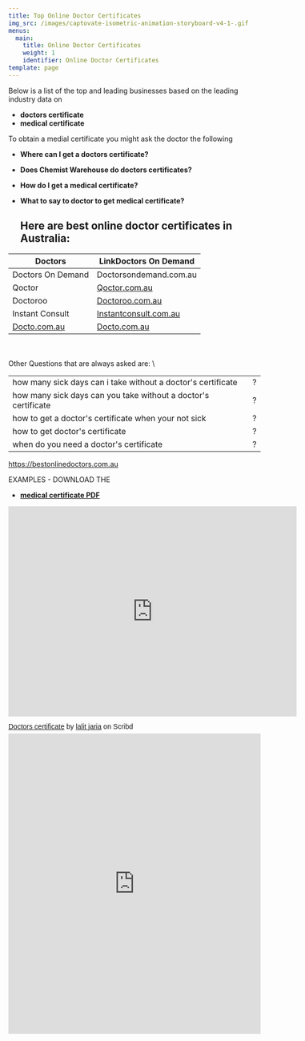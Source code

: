 ```yaml
---
title: Top Online Doctor Certificates
img_src: /images/captovate-isometric-animation-storyboard-v4-1-.gif
menus:
  main:
    title: Online Doctor Certificates
    weight: 1
    identifier: Online Doctor Certificates
template: page
---
```

Below is a list of the top and leading businesses based on the leading industry data on 

* **doctors certificate**
* **medical certificate**

To obtain a medial certificate you might ask the doctor the following 

* **Where can I get a doctors certificate?**
* **Does Chemist Warehouse do doctors certificates?**
* **How do I get a medical certificate?**
* **What to say to doctor to get medical certificate?**

  ## Here are best online doctor certificates in Australia:

| Doctors                                                                   | LinkDoctors On Demand                                                                    |
| ------------------------------------------------------------------------- | ---------------------------------------------------------------------------------------- |
| Doctors On Demand                                                         | Doctorsondemand.com.au                                                                   |
| Qoctor                                                                    | [Qoctor.com.au](https://bestonlinedoctors.com.au/posts/lorem/)                           |
| [](https://bestonlinedoctors.com.au/posts/lorem/)Doctoroo                 | [Doctoroo.com.au](https://bestonlinedoctors.com.au/posts/pretium/)                       |
| Instant Consult[](https://bestonlinedoctors.com.au/posts/instantconsult/) | [Instantconsult.com.au](https://bestonlinedoctors.com.au/posts/instantconsult/)          |
| [Docto.com.au](<https://docto.com.au >)                                   | [](<https://docto.com.au >)[Docto.com.au](https://bestonlinedoctors.com.au/posts/dolor/) |

\
\
Other Questions that are always asked are: \

<!--StartFragment-->

|                                                                |     |
| -------------------------------------------------------------- | --- |
| how many sick days can i take without a doctor's certificate   | ?   |
| how many sick days can you take without a doctor's certificate | ?   |
| how to get a doctor's certificate when your not sick           | ?   |
| how to get doctor's certificate                                | ?   |
| when do you need a doctor's certificate                        | ?   |

https://bestonlinedoctors.com.au

EXAMPLES - DOWNLOAD THE 

* **[medical certificate PDF](https://drive.google.com/file/d/1P7Rg3iMC9hfeZ3ydXedJ4gbo_tWqC05_/view?usp=sharing)** 

<iframe src="https://slides.com/simondodson/deck-3f7a95/embed?byline=hidden&share=hidden#/14" width="576" height="420" scrolling="no" frameborder="0" webkitallowfullscreen mozallowfullscreen allowfullscreen></iframe>

<p  style="   margin: 12px auto 6px auto;   font-family: Helvetica,Arial,Sans-serif;   font-style: normal;   font-variant: normal;   font-weight: normal;   font-size: 14px;   line-height: normal;   font-size-adjust: none;   font-stretch: normal;   -x-system-font: none;   display: block;"   ><a title="View Doctors certificate on Scribd" href="https://www.scribd.com/document/441196570/Doctors-certificate#from_embed"  style="text-decoration: underline;">Doctors certificate</a> by <a title="View lalit jaria's profile on Scribd" href="https://www.scribd.com/user/493161324/lalit-jaria#from_embed"  style="text-decoration: underline;">lalit jaria</a> on Scribd</p><iframe class="scribd_iframe_embed" title="Doctors certificate" src="https://www.scribd.com/embeds/441196570/content?start_page=1&view_mode=scroll&access_key=key-PZfVJ0rTruMQvFSlf2Wa" data-auto-height="true" data-aspect-ratio="0.7729220222793488" scrolling="no" width="100%" height="600" frameborder="0"></iframe>
